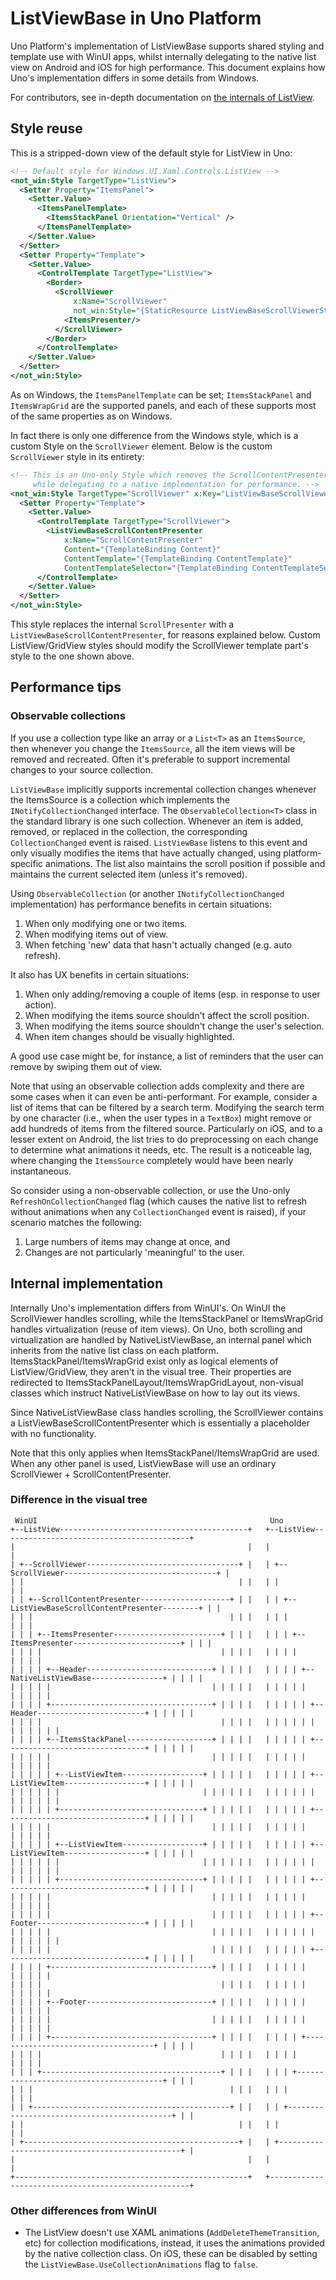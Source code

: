 ﻿---
uid: Uno.Controls.ListViewBase
---

# ListViewBase in Uno Platform

Uno Platform's implementation of ListViewBase supports shared styling and template use with WinUI apps, whilst internally delegating to the native list view on Android and iOS for high performance. This document explains how Uno's implementation differs in some details from Windows.

For contributors, see in-depth documentation on [the internals of ListView](../uno-development/listviewbase-internals.md).

## Style reuse

This is a stripped-down view of the default style for ListView in Uno:

```xml
<!-- Default style for Windows.UI.Xaml.Controls.ListView -->
<not_win:Style TargetType="ListView">
  <Setter Property="ItemsPanel">
    <Setter.Value>
      <ItemsPanelTemplate>
        <ItemsStackPanel Orientation="Vertical" />
      </ItemsPanelTemplate>
    </Setter.Value>
  </Setter>
  <Setter Property="Template">
    <Setter.Value>
      <ControlTemplate TargetType="ListView">
        <Border>
          <ScrollViewer
              x:Name="ScrollViewer"
              not_win:Style="{StaticResource ListViewBaseScrollViewerStyle}">
            <ItemsPresenter/>
          </ScrollViewer>
        </Border>
      </ControlTemplate>
    </Setter.Value>
  </Setter>
</not_win:Style>
```

As on Windows, the `ItemsPanelTemplate` can be set; `ItemsStackPanel` and `ItemsWrapGrid` are the supported panels, and each of these supports most of the same properties as on Windows.

In fact there is only one difference from the Windows style, which is a custom Style on the `ScrollViewer` element. Below is the custom `ScrollViewer` style in its entirety:

```xml
<!-- This is an Uno-only Style which removes the ScrollContentPresenter, in order for ListViewBase to use the default Windows style (nearly)
     while delegating to a native implementation for performance. -->
<not_win:Style TargetType="ScrollViewer" x:Key="ListViewBaseScrollViewerStyle">
  <Setter Property="Template">
    <Setter.Value>
      <ControlTemplate TargetType="ScrollViewer">
        <ListViewBaseScrollContentPresenter
            x:Name="ScrollContentPresenter"
            Content="{TemplateBinding Content}"
            ContentTemplate="{TemplateBinding ContentTemplate}"
            ContentTemplateSelector="{TemplateBinding ContentTemplateSelector}"/>
      </ControlTemplate>
    </Setter.Value>
  </Setter>
</not_win:Style>
```

This style replaces the internal `ScrollPresenter` with a `ListViewBaseScrollContentPresenter`, for reasons explained below. Custom ListView/GridView styles should modify the ScrollViewer template part's style to the one shown above.

## Performance tips

### Observable collections

If you use a collection type like an array or a `List<T>` as an `ItemsSource`, then whenever you change the `ItemsSource`, all the item views will be removed and recreated. Often it's preferable to support incremental changes to your source collection.

`ListViewBase` implicitly supports incremental collection changes whenever the ItemsSource is a collection which implements the `INotifyCollectionChanged` interface. The `ObservableCollection<T>` class in the standard library is one such collection. Whenever an item is added, removed, or replaced in the collection, the corresponding `CollectionChanged` event is raised. `ListViewBase` listens to this event and only visually modifies the items that have actually changed, using platform-specific animations. The list also maintains the scroll position if possible and maintains the current selected item (unless it's removed).

Using `ObservableCollection` (or another `INotifyCollectionChanged` implementation) has performance benefits in certain situations:

1. When only modifying one or two items.
2. When modifying items out of view.
3. When fetching 'new' data that hasn't actually changed (e.g. auto refresh).

It also has UX benefits in certain situations:

1. When only adding/removing a couple of items (esp. in response to user action).
2. When modifying the items source shouldn't affect the scroll position.
3. When modifying the items source shouldn't change the user's selection.
4. When item changes should be visually highlighted.

A good use case might be, for instance, a list of reminders that the user can remove by swiping them out of view.

Note that using an observable collection adds complexity and there are some cases when it can even be anti-performant. For example, consider a list of items that can be filtered by a search term. Modifying the search term by one character (i.e., when the user types in a `TextBox`) might remove or add hundreds of items from the filtered source. Particularly on iOS, and to a lesser extent on Android, the list tries to do preprocessing on each change to determine what animations it needs, etc. The result is a noticeable lag, where changing the `ItemsSource` completely would have been nearly instantaneous.

So consider using a non-observable collection, or use the Uno-only `RefreshOnCollectionChanged` flag (which causes the native list to refresh without animations when any `CollectionChanged` event is raised), if your scenario matches the following:

1. Large numbers of items may change at once, and
2. Changes are not particularly 'meaningful' to the user.

## Internal implementation

Internally Uno's implementation differs from WinUI's. On WinUI the ScrollViewer handles scrolling, while the ItemsStackPanel or ItemsWrapGrid handles virtualization (reuse of item views). On Uno, both scrolling and virtualization are handled by NativeListViewBase, an internal panel which inherits from the native list class on each platform. ItemsStackPanel/ItemsWrapGrid exist only as logical elements of ListView/GridView, they aren't in the visual tree. Their properties are redirected to ItemsStackPanelLayout/ItemsWrapGridLayout, non-visual classes which instruct NativeListViewBase on how to lay out its views.

Since NativeListViewBase class handles scrolling, the ScrollViewer contains a ListViewBaseScrollContentPresenter which is essentially a placeholder with no functionality.

Note that this only applies when ItemsStackPanel/ItemsWrapGrid are used. When any other panel is used, ListViewBase will use an ordinary ScrollViewer + ScrollContentPresenter.

### Difference in the visual tree

```schema
 WinUI                                                    Uno
+--ListView------------------------------------------+   +--ListView------------------------------------------+
|                                                    |   |                                                    |
| +--ScrollViewer----------------------------------+ |   | +--ScrollViewer----------------------------------+ |
| |                                                | |   | |                                                | |
| | +--ScrollContentPresenter--------------------+ | |   | | +--ListViewBaseScrollContentPresenter--------+ | |
| | |                                            | | |   | | |                                            | | |
| | | +--ItemsPresenter------------------------+ | | |   | | | +--ItemsPresenter------------------------+ | | |
| | | |                                        | | | |   | | | |                                        | | | |
| | | | +--Header----------------------------+ | | | |   | | | | +--NativeListViewBase----------------+ | | | |
| | | | |                                    | | | | |   | | | | |                                    | | | | |
| | | | +------------------------------------+ | | | |   | | | | | +--Header------------------------+ | | | | |
| | | |                                        | | | |   | | | | | |                                | | | | | |
| | | | +--ItemsStackPanel-------------------+ | | | |   | | | | | +--------------------------------+ | | | | |
| | | | |                                    | | | | |   | | | | |                                    | | | | |
| | | | | +--ListViewItem------------------+ | | | | |   | | | | | +--ListViewItem------------------+ | | | | |
| | | | | |                                | | | | | |   | | | | | |                                | | | | | |
| | | | | +--------------------------------+ | | | | |   | | | | | +--------------------------------+ | | | | |
| | | | |                                    | | | | |   | | | | |                                    | | | | |
| | | | | +--ListViewItem------------------+ | | | | |   | | | | | +--ListViewItem------------------+ | | | | |
| | | | | |                                | | | | | |   | | | | | |                                | | | | | |
| | | | | +--------------------------------+ | | | | |   | | | | | +--------------------------------+ | | | | |
| | | | |                                    | | | | |   | | | | |                                    | | | | |
| | | | |                                    | | | | |   | | | | | +--Footer------------------------+ | | | | |
| | | | |                                    | | | | |   | | | | | |                                | | | | | |
| | | | |                                    | | | | |   | | | | | +--------------------------------+ | | | | |
| | | | +------------------------------------+ | | | |   | | | | |                                    | | | | |
| | | |                                        | | | |   | | | | |                                    | | | | |
| | | | +--Footer----------------------------+ | | | |   | | | | |                                    | | | | |
| | | | |                                    | | | | |   | | | | |                                    | | | | |
| | | | +------------------------------------+ | | | |   | | | | +------------------------------------+ | | | |
| | | |                                        | | | |   | | | |                                        | | | |
| | | +----------------------------------------+ | | |   | | | +----------------------------------------+ | | |
| | |                                            | | |   | | |                                            | | |
| | +--------------------------------------------+ | |   | | +--------------------------------------------+ | |
| |                                                | |   | |                                                | |
| +------------------------------------------------+ |   | +------------------------------------------------+ |
|                                                    |   |                                                    |
+----------------------------------------------------+   +----------------------------------------------------+
```

### Other differences from WinUI

* The ListView doesn't use XAML animations (`AddDeleteThemeTransition`, etc) for collection modifications, instead, it uses the animations provided by the native collection class. On iOS, these can be disabled by setting the `ListViewBase.UseCollectionAnimations` flag to `false`.

